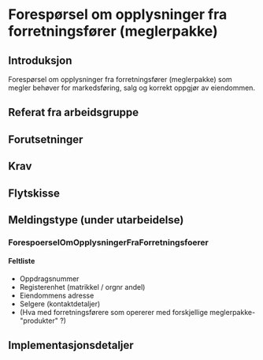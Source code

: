 # Forespørsel om opplysninger fra forretningsfører (meglerpakke)
## Introduksjon
Forespørsel om opplysninger fra forretningsfører (meglerpakke) som megler behøver for markedsføring, salg og korrekt oppgjør av eiendommen.

## Referat fra arbeidsgruppe 

## Forutsetninger

## Krav  

## Flytskisse

## Meldingstype (under utarbeidelse)
### ForespoerselOmOpplysningerFraForretningsfoerer
#### Feltliste
* Oppdragsnummer
* Registerenhet (matrikkel / orgnr andel)
* Eiendommens adresse
* Selgere (kontaktdetaljer)
* (Hva med forretningsførere som opererer med forskjellige meglerpakke-"produkter" ?)

## Implementasjonsdetaljer